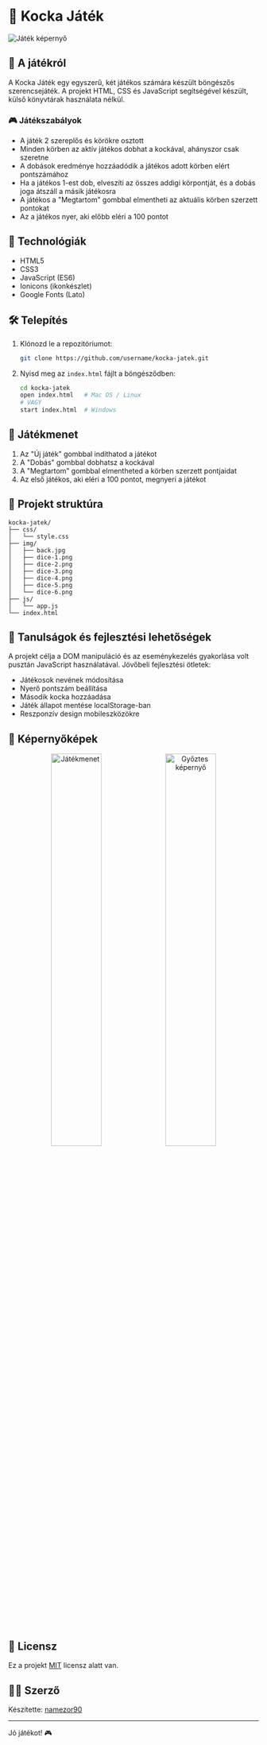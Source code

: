 # 🎲 Kocka Játék

![Játék képernyő](https://github.com/namezor90/Kocka-Jatek/blob/main/jatekfolyamat.png)

## 📖 A játékról

A Kocka Játék egy egyszerű, két játékos számára készült böngészős szerencsejáték. A projekt HTML, CSS és JavaScript segítségével készült, külső könyvtárak használata nélkül.

### 🎮 Játékszabályok

- A játék 2 szereplős és körökre osztott
- Minden körben az aktív játékos dobhat a kockával, ahányszor csak szeretne
- A dobások eredménye hozzáadódik a játékos adott körben elért pontszámához
- Ha a játékos 1-est dob, elveszíti az összes addigi körpontját, és a dobás joga átszáll a másik játékosra
- A játékos a "Megtartom" gombbal elmentheti az aktuális körben szerzett pontokat
- Az a játékos nyer, aki előbb eléri a 100 pontot

## 🚀 Technológiák

- HTML5
- CSS3
- JavaScript (ES6)
- Ionicons (ikonkészlet)
- Google Fonts (Lato)

## 🛠️ Telepítés

1. Klónozd le a repozitóriumot:
   ```bash
   git clone https://github.com/username/kocka-jatek.git
   ```

2. Nyisd meg az `index.html` fájlt a böngésződben:
   ```bash
   cd kocka-jatek
   open index.html   # Mac OS / Linux
   # VAGY
   start index.html  # Windows
   ```

## 🎯 Játékmenet

1. Az "Új játék" gombbal indíthatod a játékot
2. A "Dobás" gombbal dobhatsz a kockával
3. A "Megtartom" gombbal elmentheted a körben szerzett pontjaidat
4. Az első játékos, aki eléri a 100 pontot, megnyeri a játékot

## 🧩 Projekt struktúra

```
kocka-jatek/
├── css/
│   └── style.css
├── img/
│   ├── back.jpg
│   ├── dice-1.png
│   ├── dice-2.png
│   ├── dice-3.png
│   ├── dice-4.png
│   ├── dice-5.png
│   └── dice-6.png
├── js/
│   └── app.js
└── index.html
```

## 📝 Tanulságok és fejlesztési lehetőségek

A projekt célja a DOM manipuláció és az eseménykezelés gyakorlása volt pusztán JavaScript használatával. Jövőbeli fejlesztési ötletek:

- Játékosok nevének módosítása
- Nyerő pontszám beállítása
- Második kocka hozzáadása
- Játék állapot mentése localStorage-ban
- Reszponzív design mobileszközökre

## 📱 Képernyőképek

<div align="center">
  <img src="https://github.com/namezor90/Kocka-Jatek/blob/main/jatekfolyamat.png" alt="Játékmenet" width="45%">
  <img src="https://github.com/namezor90/Kocka-Jatek/blob/main/gyozelem.png" alt="Győztes képernyő" width="45%">
</div>

## 📜 Licensz

Ez a projekt [MIT](https://choosealicense.com/licenses/mit/) licensz alatt van.

## 👨‍💻 Szerző

Készítette: [namezor90](https://github.com/namezor90)

---

Jó játékot! 🎮
